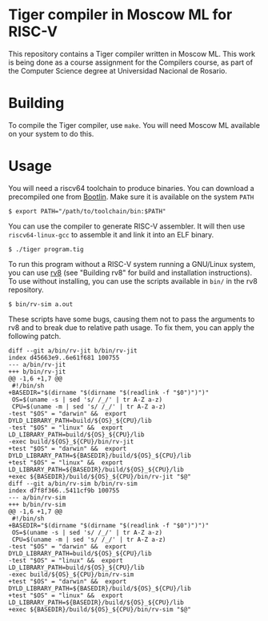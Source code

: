 # Tiger compiler in Moscow ML for RISC-V

This repository contains a Tiger compiler written in Moscow ML. This work
is being done as a course assignment for the Compilers course, as part of
the Computer Science degree at Universidad Nacional de Rosario.

# Building

To compile the Tiger compiler, use `make`. You will need Moscow ML
available on your system to do this.

# Usage

You will need a riscv64 toolchain to produce binaries. You can download
a precompiled one from [Bootlin](https://toolchains.bootlin.com/). Make
sure it is available on the system `PATH`

    $ export PATH="/path/to/toolchain/bin:$PATH"

You can use the compiler to generate RISC-V assembler. It will then use
`riscv64-linux-gcc` to assemble it and link it into an ELF binary.

    $ ./tiger program.tig

To run this program without a RISC-V system running a GNU/Linux system,
you can use [rv8](https://rv8.io/) (see "Building rv8" for build and
installation instructions). To use without installing, you can use the
scripts available in `bin/` in the rv8 repository.

    $ bin/rv-sim a.out

These scripts have some bugs, causing them not to pass the arguments
to rv8 and to break due to relative path usage. To fix them, you can
apply the following patch.

    diff --git a/bin/rv-jit b/bin/rv-jit
    index d45663e9..6e61f681 100755
    --- a/bin/rv-jit
    +++ b/bin/rv-jit
    @@ -1,6 +1,7 @@
     #!/bin/sh
    +BASEDIR="$(dirname "$(dirname "$(readlink -f "$0")")")"
     OS=$(uname -s | sed 's/ /_/' | tr A-Z a-z)
     CPU=$(uname -m | sed 's/ /_/' | tr A-Z a-z)
    -test "$OS" = "darwin" &&  export DYLD_LIBRARY_PATH=build/${OS}_${CPU}/lib
    -test "$OS" = "linux" &&  export LD_LIBRARY_PATH=build/${OS}_${CPU}/lib
    -exec build/${OS}_${CPU}/bin/rv-jit
    +test "$OS" = "darwin" &&  export DYLD_LIBRARY_PATH=${BASEDIR}/build/${OS}_${CPU}/lib
    +test "$OS" = "linux" &&  export LD_LIBRARY_PATH=${BASEDIR}/build/${OS}_${CPU}/lib
    +exec ${BASEDIR}/build/${OS}_${CPU}/bin/rv-jit "$@"
    diff --git a/bin/rv-sim b/bin/rv-sim
    index d7f8f366..5411cf9b 100755
    --- a/bin/rv-sim
    +++ b/bin/rv-sim
    @@ -1,6 +1,7 @@
     #!/bin/sh
    +BASEDIR="$(dirname "$(dirname "$(readlink -f "$0")")")"
     OS=$(uname -s | sed 's/ /_/' | tr A-Z a-z)
     CPU=$(uname -m | sed 's/ /_/' | tr A-Z a-z)
    -test "$OS" = "darwin" &&  export DYLD_LIBRARY_PATH=build/${OS}_${CPU}/lib
    -test "$OS" = "linux" &&  export LD_LIBRARY_PATH=build/${OS}_${CPU}/lib
    -exec build/${OS}_${CPU}/bin/rv-sim
    +test "$OS" = "darwin" &&  export DYLD_LIBRARY_PATH=${BASEDIR}/build/${OS}_${CPU}/lib
    +test "$OS" = "linux" &&  export LD_LIBRARY_PATH=${BASEDIR}/build/${OS}_${CPU}/lib
    +exec ${BASEDIR}/build/${OS}_${CPU}/bin/rv-sim "$@"
